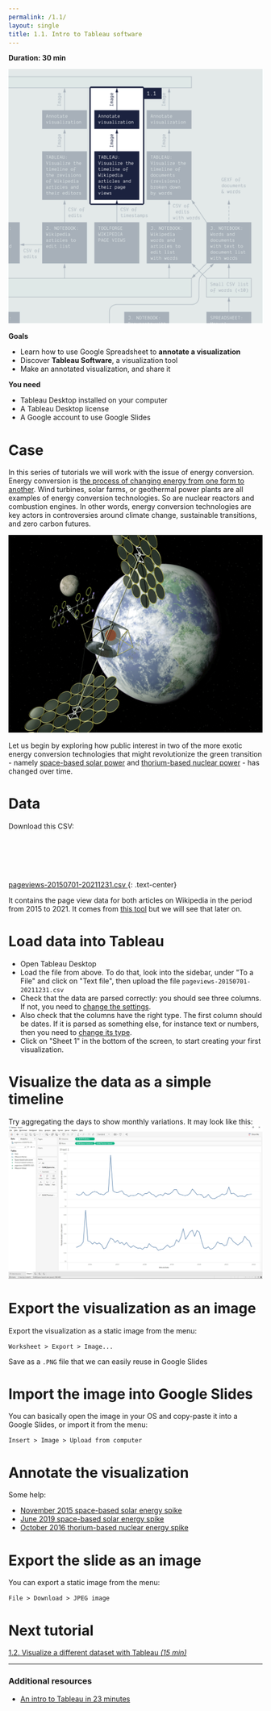 ```yaml
---
permalink: /1.1/
layout: single
title: 1.1. Intro to Tableau software
---
```


**Duration: 30 min**

[
	![Overview tuto 1.1](../assets/images/1-1.jpg)
](../assets/images/1-1.jpg)

**Goals**
* Learn how to use Google Spreadsheet to **annotate a visualization**
* Discover **Tableau Software**, a visualization tool
* Make an annotated visualization, and share it

**You need**
* Tableau Desktop installed on your computer
* A Tableau Desktop license
* A Google account to use Google Slides

# Case

In this series of tutorials we will work with the issue of energy conversion. Energy conversion is [the process of changing energy from one form to another](https://en.wikipedia.org/wiki/Energy_transformation). Wind turbines, solar farms, or geothermal power plants are all examples of energy conversion technologies. So are nuclear reactors and combustion engines. In other words, energy conversion technologies are key actors in controversies around climate change, sustainable transitions, and zero carbon futures.

![Solar power satellite sandwich or abascus concept](../assets/images/1-1/Solar_power_satellite_sandwich_or_abascus_concept.jpg)

Let us begin by exploring how public interest in two of the more exotic energy conversion technologies that might revolutionize the green transition - namely [space-based solar power](https://en.wikipedia.org/wiki/Space-based_solar_power) and [thorium-based nuclear power](https://en.wikipedia.org/wiki/Thorium-based_nuclear_power) - has changed over time. 

# Data

Download this CSV:

[
	<i class="fas fa-file-csv" style="font-size:5em"></i><br>
	pageviews-20150701-20211231.csv
](../assets/data/1-1/pageviews-20150701-20211231.csv){: .text-center}

It contains the page view data for both articles on Wikipedia in the period from 2015 to 2021.
It comes from [this tool](https://pageviews.toolforge.org/?project=en.wikipedia.org&platform=all-access&agent=user&redirects=0&start=2015-07&end=2021-12&pages=Space-based_solar_power|Thorium-based_nuclear_power) but we will see that later on.

# Load data into Tableau

* Open Tableau Desktop
* Load the file from above. To do that, look into the sidebar, under "To a File" and click on "Text file", then upload the file ```pageviews-20150701-20211231.csv```
* Check that the data are parsed correctly: you should see three columns. If not, you need to [change the settings](https://help.tableau.com/current/pro/desktop/en-gb/examples_text.htm#set-text-file-options).
* Also check that the columns have the right type. The first column should be dates. If it is parsed as something else, for instance text or numbers, then you need to [change its type](https://help.tableau.com/current/pro/desktop/en-us/datafields_typesandroles_datatypes.htm).
* Click on "Sheet 1" in the bottom of the screen, to start creating your first visualization.

# Visualize the data as a simple timeline

Try aggregating the days to show monthly variations. It may look like this:
[
	![Basic timeline in Tableau](../assets/images/1-1/basic-timeline.jpg)
](../assets/images/1-1/basic-timeline.jpg)

# Export the visualization as an image

Export the visualization as a static image from the menu:

```
Worksheet > Export > Image...
```

Save as a ```.PNG``` file that we can easily reuse in Google Slides

# Import the image into Google Slides

You can basically open the image in your OS and copy-paste it into a Google Slides, or import it from the menu:
```
Insert > Image > Upload from computer
```

# Annotate the visualization
Some help:
- [November 2015 space-based solar energy spike](https://www.google.dk/search?q=space-based+solar+power&sxsrf=APq-WBt1C_23EirNE2q22dQTZH5B2w8d4g%3A1643919456713&source=lnt&tbs=cdr%3A1%2Ccd_min%3A11%2F1%2F2015%2Ccd_max%3A12%2F1%2F2015&tbm=)
- [June 2019 space-based solar energy spike](https://www.google.dk/search?q=space-based+solar+power&sxsrf=APq-WBtPC_A4zzk0j5HIcTysWs_G8EJdYA%3A1643919521765&source=lnt&tbs=cdr%3A1%2Ccd_min%3A6%2F1%2F2019%2Ccd_max%3A7%2F1%2F2019&tbm=)
- [October 2016 thorium-based nuclear energy spike](https://www.google.dk/search?q=thorium-based+nuclear+power&tbs=cdr%3A1%2Ccd_min%3A10%2F1%2F2016%2Ccd_max%3A11%2F1%2F2016&sxsrf=APq-WBvU6vJzohQ7gS9t83zL48ttc1jvmw%3A1643921238178&ei=Vj_8Yb2tCsvHrgTMra-ABQ&ved=0ahUKEwi9sMLrs-T1AhXLo4sKHczWC1AQ4dUDCA4&uact=5&oq=thorium-based+nuclear+power&gs_lcp=Cgdnd3Mtd2l6EAMyBQgAEIAEMgUIABCABDIECAAQHjIECAAQHjIECAAQHjIECAAQHjIECAAQHjIGCAAQBRAeMgYIABAFEB46BwgjELADECc6CQgAELADEAcQHjoICAAQgAQQsAM6BwgAELADEB46BwgjELACECc6BggAEAcQHjoICAAQBxAFEB5KBAhBGAFKBAhGGABQxQJY0QRg9w5oAXAAeACAAVSIAacBkgEBMpgBAKABAcgBCsABAQ&sclient=gws-wiz)

# Export the slide as an image

You can export a static image from the menu:
```
File > Download > JPEG image
```

# Next tutorial

[<i class="fas fa-forward"></i> 1.2. Visualize a different dataset with Tableau *(15 min)*](../1.2/)

---

### Additional resources

* [An intro to Tableau in 23 minutes](https://www.youtube.com/watch?v=jEgVto5QME8)